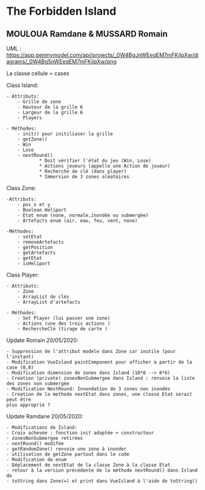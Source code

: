 # The Forbidden Island
## MOULOUA Ramdane & MUSSARD Romain


UML : https://app.genmymodel.com/api/projects/_0W4BgJnWEeqEM7mFKilpXw/diagrams/_0W4Bg5nWEeqEM7mFKilpXw/png

La classe cellule = cases

Class Island:

    - Attributs:
        - Grille de zone
        - Hauteur de la grille 6
        - Largeur de la grille 6 
        - Players 
    
    - Méthodes:
        - init() pour initiliaser la grille
        - getZone()
        - Win
        - Lose
        - nextRound()
                * Doit vérifier l'état du jeu (Win, Lose)
                * Actions joueurs (appelle une Action de joueur)
                * Recherche de clé (dans player)
                * Immersion de 3 zones aléatoires
                
Class Zone:

    -Attributs:
        - pos x et y
        - Boolean Heliport 
        - Etat enum (none, normale,inondée ou submergée)
        - Artefacts enum (air, eau, feu, vent, none)

    -Méthodes:
        - setEtat
        - removeArtefacts
        - getPosition
        - getArtefacts
        - getEtat
        - isHeliport 
        
        
Class Player:

    - Attributs:
        - Zone
        - ArrayList de clés
        - ArrayList d'artefacts
        
    - Méthodes:
        - Set Player (lui passer une zone)
        - Actions (une des trois actions )
        - RechercheClé (tirage de carte )
        
        
Update Romain 20/05/2020:

    - Suppression de l'attribut modele dans Zone car inutile (pour l'instant)
    - Modification VueIsland paintComponent pour afficher à partir de la case (0,0)
    - Modification dimension de zones dans Island (10*8 --> 6*6)
    - Creation (private) zonesNonSubmergee dans Island : renvoie la liste des zones non submergée
    - Modification NextRound: Innondation de 3 zones non inondés
    - Creation de la methode nextEtat dans zones, une classe Etat serait peut être
    plus approprié ?
    
Update Ramdane 20/05/2020:
    
    - Modifications de Island:
    - Croix achevée : fonction init adaptée + constructeur
    - zonesNonSubmergee retirées
    - nextRound() modifée
    - getRandomZone() renvoie une zone à inonder
    - utilisation de getZone partout dans le code
    - Modification de enum
    - Déplacement de nextEtat de la classe Zone à la classe Etat
    - retour à la version précédente de la méthode nextRound() dans Island de
    - toString dans Zone(=) et print dans VueIsland à l'aide de toString()
